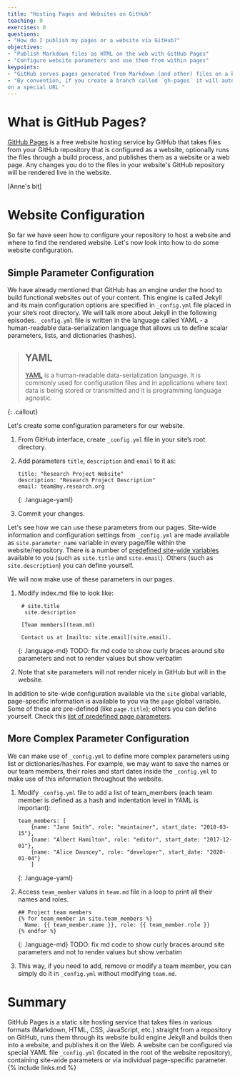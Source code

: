 ```yaml
---
title: "Hosting Pages and Websites on GitHub"
teaching: 0
exercises: 0
questions:
- "How do I publish my pages or a website via GitHub?"
objectives:
- "Publish Markdown files as HTML on the web with GitHub Pages"
- "Configure website parameters and use them from within pages" 
keypoints:
- "GitHub serves pages generated from Markdown (and other) files on a branch of a GitHub repository specified by the user"
- "By convention, if you create a branch called `gh-pages` it will automatically be published as a website by GitHub
on a special URL "
---
```


# What is GitHub Pages?
[GitHub Pages](https://docs.github.com/en/github/working-with-github-pages/about-github-pages) is a free website 
hosting service by GitHub that takes files from your GitHub repository that is configured as a website, 
optionally runs the files through a build process, and publishes them as a website or a web page. 
Any changes you do to the files in your website's GitHub repository 
will be rendered live in the website.

[Anne's bit]

# Website Configuration
So far we have seen how to configure your repository to host a website and where to find the rendered website. Let's
now look into how to do some website configuration.

## Simple Parameter Configuration
We have already mentioned that GitHub has an engine under the hood to build functional websites out of your content. 
This engine is called Jekyll and its main configuration options are specified in `_config.yml` file placed in your 
site’s root directory. We will talk more about Jekyll in the following episodes. `_config.yml` file is written 
in the language called YAML - a human-readable data-serialization language that allows us to define scalar 
parameters, lists, and dictionaries (hashes). 

> ## YAML 
>
> [YAML](https://yaml.org/) is a human-readable data-serialization language. It is commonly used for configuration files and in 
> applications where text data is being stored or transmitted and it is programming language agnostic.  
>
{: .callout}

Let's create some configuration parameters for our website.

1. From GitHub interface, create `_config.yml` file in your site’s root directory.
2. Add parameters `title`, `description` and `email` to it as:

    ~~~
    title: "Research Project Website"
    description: "Research Project Description"
    email: team@my.research.org
    ~~~  
    {: .language-yaml}

3. Commit your changes.

Let's see how we can use these parameters from our pages. Site-wide information and configuration settings from 
`_config.yml` are made available as `site.parameter_name` variable in every page/file within the website/repository. 
There is a number of 
[predefined site-wide variables](https://jekyllrb.com/docs/variables#site-variables) available to you 
(such as `site.title` and `site.email`). Others (such as `site.description`) you can define yourself. 

We will now make use of these parameters in our pages.

1. Modify index.md file to look like:
   ~~~
    # site.title
     site.description    
   
    [Team members](team.md) 
   
    Contact us at [mailto: site.email](site.email).
   ~~~     
   {: .language-md}
    TODO: fix md code to show curly braces around site parameters and not to render values but show verbatim
 
2. Note that site parameters will not render nicely in GitHub but will in the website.

In addition to site-wide configuration available via the `site` global variable, page-specific information is 
available to you via the `page` global variable. Some of these are pre-defined (like `page.title`); 
others you can define yourself. Check this [list of predefined page parameters](https://jekyllrb.com/docs/variables#page-variables).

## More Complex Parameter Configuration

We can make use of `_config.yml` to define more complex parameters using list or dictionaries/hashes. For example, we may want 
to save the names or our team members, their roles and start dates inside the `_config.yml` to make use of this 
information throughout the website.

1. Modify `_config.yml` file to add a list of team_members (each team member is defined as a hash and 
indentation level in YAML is important): 

    ~~~
    team_members: [
        {name: "Jane Smith", role: "maintainer", start_date: "2018-03-15"},
        {name: "Albert Hamilton", role: "editor", start_date: "2017-12-01"},
        {name: "Alice Dauncey", role: "developer", start_date: "2020-01-04"}
        ]
    ~~~   
    {: .language-yaml}

2. Access `team_member` values in `team.md` file in a loop to print all their names and roles.

    ~~~                            
    ## Project team members
    {% for team_member in site.team_members %}
      Name: {{ team_member.name }}, role: {{ team_member.role }}  
    {% endfor %}
    ~~~   
    {: .language-md}
    TODO: fix md code to show curly braces around site parameters and not to render values but show verbatim
        
3. This way, if you need to add, remove or modify a team member, you can simply do it in `_config.yml` without modifying
`team.md`. 

# Summary

GitHub Pages is a static site hosting service that takes files in various formats 
(Markdown, HTML, CSS, JavaScript, etc.) 
straight from a repository on GitHub, runs them through its website build engine Jekyll and builds then into a website, 
and publishes it on the Web. A website can be configured via special YAML file `_config.yml` (located in the root of 
the website repository),
containing site-wide parameters or via individual page-specific parameter. 
{% include links.md %}
